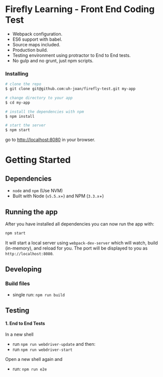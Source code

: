 # Firefly Learning - Front End Coding Test

* Webpack configuration.
* ES6 support with babel.
* Source maps included.
* Production build.
* Testing environment using protractor to End to End tests.
* No gulp and no grunt, just npm scripts.

### Installing

```bash
# clone the repo
$ git clone git@github.com:uh-joan/firefly-test.git my-app

# change directory to your app
$ cd my-app

# install the dependencies with npm
$ npm install

# start the server
$ npm start
```

go to [http://localhost:8080](http://localhost:8080) in your browser.

# Getting Started

## Dependencies

* `node` and `npm` (Use NVM)
* Built with Node (`v5.5.x`+) and NPM (`3.3.x`+)

## Running the app

After you have installed all dependencies you can now run the app with:
```bash
npm start
```

It will start a local server using `webpack-dev-server` which will watch, build (in-memory), and reload for you. The port will be displayed to you as `http://localhost:8080`.

## Developing

### Build files

* single run: `npm run build`

## Testing

#### 1. End to End Tests

In a new shell

* run `npm run webdriver-update` and then:
* run `npm run webdriver-start`

Open a new shell again and

* run: `npm run e2e`